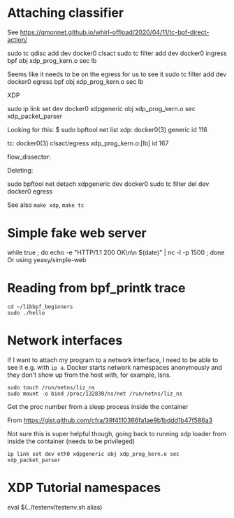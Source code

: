 # Attaching classifier 

See https://qmonnet.github.io/whirl-offload/2020/04/11/tc-bpf-direct-action/

sudo tc qdisc add dev docker0 clsact
sudo tc filter add dev docker0 ingress bpf obj xdp_prog_kern.o sec lb

Seems like it needs to be on the egress for us to see it
sudo tc filter add dev docker0 egress bpf obj xdp_prog_kern.o sec lb

XDP 

 sudo ip link set dev docker0 xdpgeneric obj xdp_prog_kern.o sec xdp_packet_parser
 
Looking for this:
 $ sudo bpftool net list
xdp:
docker0(3) generic id 116

tc:
docker0(3) clsact/egress xdp_prog_kern.o:[lb] id 167

flow_dissector:

Deleting:

sudo bpftool net detach xdpgeneric dev docker0
sudo tc filter del dev docker0 egress

See also `make xdp`, `make tc`

# Simple fake web server

while true ; do  echo -e "HTTP/1.1 200 OK\n\n $(date)" | nc -l -p 1500  ; done
Or using yeasy/simple-web

# Reading from bpf_printk trace

```
cd ~/libbpf_beginners
sudo ./hello
```

# Network interfaces

If I want to attach my program to a network interface, I need to be able to see
it e.g. with `ip a`. Docker starts network namespaces anonymously and they don't
show up from the host with, for example, lsns. 

```
sudo touch /run/netns/liz_ns
sudo mount -o bind /proc/132830/ns/net /run/netns/liz_ns
```

Get the proc number from a sleep process inside the container

From https://gist.github.com/cfra/39f4110366fa1ae9b1bddd1b47f586a3

Not sure this is super helpful though, going back to running xdp loader from
inside the container (needs to be privileged)

`ip link set dev eth0 xdpgeneric obj xdp_prog_kern.o sec xdp_packet_parser`

# XDP Tutorial namespaces

eval $(../testenv/testenv.sh alias)